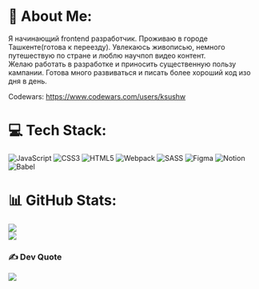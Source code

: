 # 💫 About Me:

Я начинающий frontend разработчик. Проживаю в городе Ташкенте(готова к переезду). Увлекаюсь живописью, немного путешествую по стране и люблю научпоп видео контент.<br>Желаю работать в разработке и приносить существенную пользу кампании. Готова много развиваться и писать более хороший код изо дня в день.

Codewars: https://www.codewars.com/users/ksushw


# 💻 Tech Stack:
![JavaScript](https://img.shields.io/badge/javascript-%23323330.svg?style=flat&logo=javascript&logoColor=%23F7DF1E) ![CSS3](https://img.shields.io/badge/css3-%231572B6.svg?style=flat&logo=css3&logoColor=white) ![HTML5](https://img.shields.io/badge/html5-%23E34F26.svg?style=flat&logo=html5&logoColor=white) ![Webpack](https://img.shields.io/badge/webpack-%238DD6F9.svg?style=flat&logo=webpack&logoColor=black) ![SASS](https://img.shields.io/badge/SASS-hotpink.svg?style=flat&logo=SASS&logoColor=white) 	![Figma](https://img.shields.io/badge/figma-%23F24E1E.svg?style=flat&logo=figma&logoColor=white) ![Notion](https://img.shields.io/badge/Notion-%23000000.svg?style=flat&logo=notion&logoColor=white) ![Babel](https://img.shields.io/badge/Babel-F9DC3e?style=flat&logo=babel&logoColor=black)
# 📊 GitHub Stats:
![](https://github-readme-stats.vercel.app/api?username=ksushw&theme=vue&hide_border=false&include_all_commits=true&count_private=true)<br/>
![](https://github-readme-stats.vercel.app/api/top-langs/?username=ksushw&theme=vue&hide_border=false&include_all_commits=true&count_private=true&layout=compact)

### ✍️ Dev Quote
![](https://quotes-github-readme.vercel.app/api?type=horizontal&theme=light)

